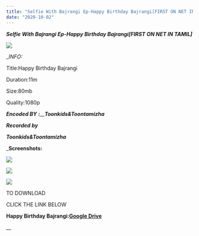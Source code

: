 ```yaml
---
title: "Selfie With Bajrangi Ep-Happy Birthday Bajrangi[FIRST ON NET IN TAMIL]"
date: "2020-10-02"
---
```


 **_Selfie With Bajrangi Ep-Happy Birthday Bajrangi\[FIRST ON NET IN TAMIL\]_**

**_![](https://1.bp.blogspot.com/-tPuvRukX1ac/X3V6V6UpLuI/AAAAAAAAAwI/gLbEDfH517gQBwAWvq-D3Gb1zMoyyLofACLcBGAsYHQ/w468-h328/vlcsnap-2020-10-01-12h05m12s865.png)_**

 __INFO:_

 Title:Happy Birthday Bajrangi

Duration:11m 

Size:80mb

Quality:1080p

_**Encoded BY :**__**Toonkids&Toontamizha**_

  

_**Recorded by**_

_**Toonkids&Toontamizha**_

_**Screenshots:**

[![](https://1.bp.blogspot.com/-Qrp0YrqW_OA/X3V71clfsxI/AAAAAAAAAwY/w6u18deR9AU6dybp00lE8O3lIa5-PY2OQCLcBGAsYHQ/s320/vlcsnap-2020-10-01-12h06m30s666.png)](https://1.bp.blogspot.com/-Qrp0YrqW_OA/X3V71clfsxI/AAAAAAAAAwY/w6u18deR9AU6dybp00lE8O3lIa5-PY2OQCLcBGAsYHQ/s634/vlcsnap-2020-10-01-12h06m30s666.png)

[![](https://1.bp.blogspot.com/-PZ13A-X1HNI/X3V71lZxd-I/AAAAAAAAAwg/bBcR_m7N5dAaXFX5p3x_r6l98Q_DXyyhACLcBGAsYHQ/s320/vlcsnap-2020-10-01-12h05m59s946.png)](https://1.bp.blogspot.com/-PZ13A-X1HNI/X3V71lZxd-I/AAAAAAAAAwg/bBcR_m7N5dAaXFX5p3x_r6l98Q_DXyyhACLcBGAsYHQ/s634/vlcsnap-2020-10-01-12h05m59s946.png)

[![](https://1.bp.blogspot.com/-iyDWcqLesIQ/X3V71qy__-I/AAAAAAAAAwc/sTFTe7wN7XE-IBYm3qmoyNXObvEe7ua_wCLcBGAsYHQ/s320/vlcsnap-2020-10-01-12h05m53s190.png)](https://1.bp.blogspot.com/-iyDWcqLesIQ/X3V71qy__-I/AAAAAAAAAwc/sTFTe7wN7XE-IBYm3qmoyNXObvEe7ua_wCLcBGAsYHQ/s634/vlcsnap-2020-10-01-12h05m53s190.png)

TO DOWNLOAD

CLICK THE LINK BELOW

**Happy Birthday Bajrangi:[Google Drive](https://drive.google.com/file/d/1Cdw8MWqPDupVJ3GxFFz-uTSZfbMp8p5b/view?usp=sharing)**

__

